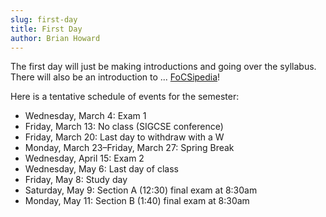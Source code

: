 ```yaml
---
slug: first-day
title: First Day
author: Brian Howard
---
```


The first day will just be making introductions and going over the syllabus. There will also be an introduction to ... <!--truncate--> [FoCSipedia](https://bhoward.github.io/focsipedia/)!

Here is a tentative schedule of events for the semester:

* Wednesday, March 4: Exam 1
* Friday, March 13: No class (SIGCSE conference)
* Friday, March 20: Last day to withdraw with a W
* Monday, March 23&ndash;Friday, March 27: Spring Break
* Wednesday, April 15: Exam 2
* Wednesday, May 6: Last day of class
* Friday, May 8: Study day
* Saturday, May 9: Section A (12:30) final exam at 8:30am
* Monday, May 11: Section B (1:40) final exam at 8:30am
